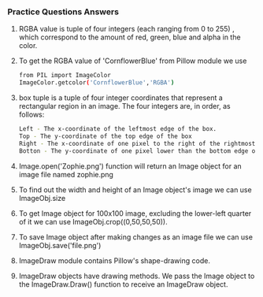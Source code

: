 ### Practice Questions Answers

1. RGBA value is tuple of four integers (each ranging from 0 to 255) , which correspond to the amount of red, green, blue and alpha in the color.

2. To get the RGBA value of 'CornflowerBlue' from Pillow module we use
   ``` bash
   from PIL import ImageColor
   ImageColor.getcolor('CornflowerBlue','RGBA')
   ```

3. box tuple is a tuple of four integer coordinates that represent a rectangular region in an image. The four integers are, in order, as follows:
   ``` bash
   Left - The x-coordinate of the leftmost edge of the box.
   Top - The y-coordinate of the top edge of the box
   Right - The x-coordinate of one pixel to the right of the rightmost edge of the box.
   Botton - The y-coordinate of one pixel lower than the bottom edge of the box.
   ```

4. Image.open('Zophie.png') function will return an Image object for an image file named zophie.png

5. To find out the width and height of an Image object's image we can use ImageObj.size

6. To get Image object for 100x100 image, excluding the lower-left quarter of it we can use ImageObj.crop((0,50,50,50)).

7. To save Image object after making changes as an image file we can use ImageObj.save('file.png')

8. ImageDraw module contains Pillow's shape-drawing code.

9. ImageDraw objects have drawing methods. We pass the Image object to the ImageDraw.Draw() function to receive an ImageDraw object.
